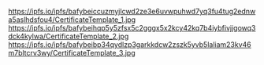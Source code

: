 https://ipfs.io/ipfs/bafybeiccuzmyjlcwd2ze3e6uvwpuhwd7yq3fu4tug2ednwa5aslhdsfou4/CertificateTemplate_1.jpg
https://ipfs.io/ipfs/bafybeihqp5y5zfsx5c2gggx5x2kcy42kq7b4iybfivjjgowq3dck4kylwa/CertificateTemplate_2.jpg
https://ipfs.io/ipfs/bafybeibp34qydlzp3garkkdcw2zszk5yvb5laliam23kv46m7bltcrv3wy/CertificateTemplate_3.jpg
